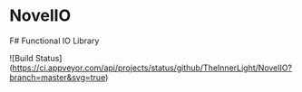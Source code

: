 # NovelIO
F# Functional IO Library

![Build Status] (https://ci.appveyor.com/api/projects/status/github/TheInnerLight/NovelIO?branch=master&svg=true)

